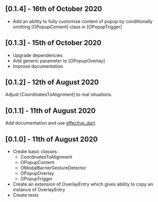 ## [0.1.4] - 16th of October 2020

- Add an ability to fully customize content of popup
by conditionally omitting [OPopupContent] class in [OPopupTrigger]

## [0.1.3] - 15th of October 2020

- Upgrade dependencies
- Add generic parameter to [OPopupOverlay]
- Improve documentation

## [0.1.2] - 12th of August 2020

Adjust [CoordinatesToAlignment] to real situations.

## [0.1.1] - 11th of August 2020

Add documentation and use [effective_dart](https://pub.dev/packages/effective_dart).

## [0.1.0] - 11th of August 2020

- Create basic classes:
    - CoordinatesToAlignment
    - OPopupContent
    - OModalBarrierGestureDetector
    - OPopupOverlay
    - OPopupTrigger
- Create an extension of OverlayEntry which gives ability to copy an instance of OverlayEntry
- Create tests
